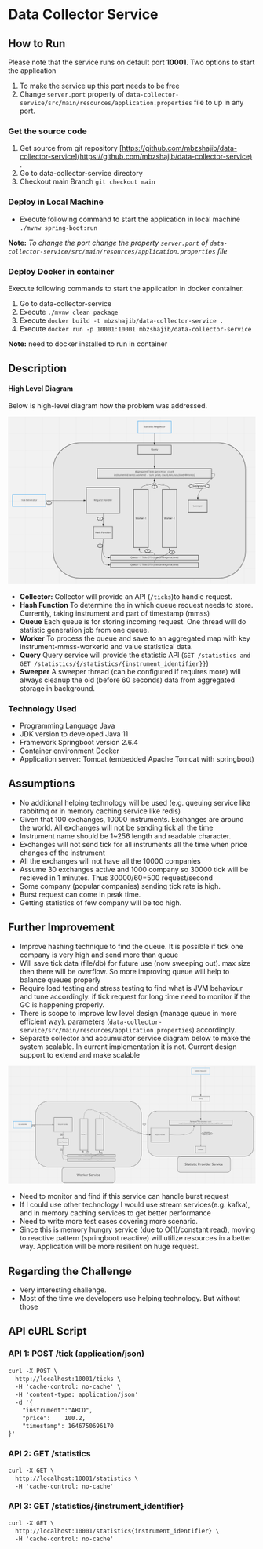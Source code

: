 # Data Collector Service

## How to Run

Please note that the service runs on default port **10001**. Two options to start the application

1. To make the service up this port needs to be free
2. Change ```server.port``` property of ```data-collector-service/src/main/resources/application.properties``` file to
   up in any port.

### Get the source code

1. Get source from git repository [https://github.com/mbzshajib/data-collector-service](https://github.com/mbzshajib/data-collector-service)  .
2. Go to data-collector-service directory
3. Checkout main Branch ```git checkout main```

### Deploy in Local Machine

- Execute following command to start the application in local machine ```./mvnw spring-boot:run```

**Note:** _To change the port change the property ```server.port```
of ```data-collector-service/src/main/resources/application.properties``` file_

### Deploy Docker in container

Execute following commands to start the application in docker container.

1. Go to data-collector-service
2. Execute ```./mvnw clean package```
2. Execute ```docker build -t mbzshajib/data-collector-service .```
3. Execute ```docker run -p 10001:10001 mbzshajib/data-collector-service```

**Note:** need to docker installed to run in container

## Description

#### High Level Diagram

Below is high-level diagram how the problem was addressed.

![component diagram](./diagram/components.png)

- **Collector:** Collector will provide an API (```/ticks```)to handle request.
- **Hash Function** To determine the in which queue request needs to store. Currently, taking instrument and part of
  timestamp (mmss)
- **Queue** Each queue is for storing incoming request. One thread will do statistic generation job from one queue.
- **Worker** To process the queue and save to an aggregated map with key instrument-mmss-workerId and value statistical
  data.
- **Query** Query service will provide the statistic
  API (```GET /statistics and GET /statistics/{/statistics/{instrument_identifier}}```)
- **Sweeper** A sweeper thread (can be configured if requires more) will always cleanup the old (before 60 seconds) data
  from aggregated storage in background.

### Technology Used

- Programming Language Java
- JDK version to developed Java 11
- Framework Springboot version 2.6.4
- Container environment Docker
- Application server: Tomcat (embedded Apache Tomcat with springboot)

## Assumptions

- No additional helping technology will be used (e.g. queuing service like rabbitmq or in memory caching service like
  redis)
- Given that 100 exchanges, 10000 instruments. Exchanges are around the world. All exchanges will not be sending tick
  all the time
- Instrument name should be 1~256 length and readable character.
- Exchanges will not send tick for all instruments all the time when price changes of the instrument
- All the exchanges will not have all the 10000 companies
- Assume 30 exchanges active and 1000 company so 30000 tick will be recieved in 1 minutes. Thus 30000/60=500
  request/second
- Some company (popular companies) sending tick rate is high.
- Burst request can come in peak time.
- Getting statistics of few company will be too high.

## Further Improvement

- Improve hashing technique to find the queue. It is possible if tick one company is very high and send more than queue
- Will save tick data (file/db) for future use (now sweeping out). max size then there will be overflow. So more
  improving queue will help to balance queues properly
- Require load testing and stress testing to find what is JVM behaviour and tune accordingly. if tick request for long
  time need to monitor if the GC is happening properly.
- There is scope to improve low level design (manage queue in more efficient way).
  parameters (```data-collector-service/src/main/resources/application.properties```) accordingly.
- Separate collector and accumulator service diagram below to make the system scalable. In current implementation it is
  not. Current design support to extend and make scalable

![component diagram](./diagram/improvement_proposal.png)

- Need to monitor and find if this service can handle burst request
- If I could use other technology I would use stream services(e.g. kafka), and in memory caching services to get better
  performance
- Need to write more test cases covering more scenario.
- Since this is memory hungry service (due to O(1)/constant read), moving to reactive pattern (springboot reactive) will
  utilize resources in a better way. Application will be more resilient on huge request.

## Regarding the Challenge

- Very interesting challenge.
- Most of the time we developers use helping technology. But without those

## API cURL Script

### API 1: POST /tick (application/json)

```
curl -X POST \
  http://localhost:10001/ticks \
  -H 'cache-control: no-cache' \
  -H 'content-type: application/json'
  -d '{
	"instrument":"ABCD",
	"price":	100.2,
	"timestamp": 1646750696170
}'
```

### API 2: GET /statistics

```
curl -X GET \
  http://localhost:10001/statistics \
  -H 'cache-control: no-cache'
```

### API 3: GET /statistics/{instrument_identifier}

```
curl -X GET \
  http://localhost:10001/statistics{instrument_identifier} \
  -H 'cache-control: no-cache'
```